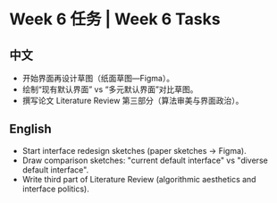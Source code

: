 # Week 6 任务 | Week 6 Tasks

## 中文
- 开始界面再设计草图（纸面草图—Figma）。
- 绘制“现有默认界面” vs “多元默认界面”对比草图。
- 撰写论文 Literature Review 第三部分（算法审美与界面政治）。

## English
- Start interface redesign sketches (paper sketches → Figma).
- Draw comparison sketches: "current default interface" vs "diverse default interface".
- Write third part of Literature Review (algorithmic aesthetics and interface politics).
